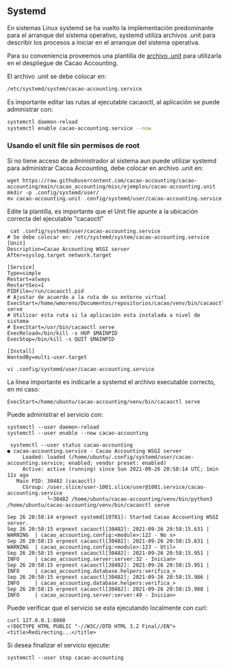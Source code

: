 
## Systemd

En sistemas Linux systemd se ha vuelto la implementación predominante para
el arranque del sistema operativo, systemd utiliza archivos .unit para describir
los procesos a iniciar en el arranque del sistema operativa.

Para su conveniencia proveemos una plantilla de [archivo .unit](https://github.com/cacao-accounting/cacao-accounting/blob/development/cacao_accounting/misc/ejemplos/cacao-accounting.unit)
para utilizarla en el despliegue de Cacao Accounting.

El archivo .unit se debe colocar en:

```bash
/etc/systemd/system/cacao-accounting.service
```

Es importante editar las rutas al ejecutable cacaoctl, al aplicación se puede
administrar con:

```bash
systemctl daemon-reload
systemctl enable cacao-accounting.service --now
```

### Usando el unit file sin permisos de root

Si no tiene acceso de administrador al sistema aun puede utilizar systemd para
administrar Cacoa Accounting, debe colocar en archivo .unit en:

```
wget https://raw.githubusercontent.com/cacao-accounting/cacao-accounting/main/cacao_accounting/misc/ejemplos/cacao-accounting.unit
mkdir -p .config/systemd/user/
mv cacao-accounting.unit .config/systemd/user/cacao-accounting.service
```

Edite la plantilla, es importante que el Unit file apunte a la ubicación correcta del ejecutable "cacaoctl"


```
 cat .config/systemd/user/cacao-accounting.service
# Se debe colocar en: /etc/systemd/system/cacao-accounting.service
[Unit]
Description=Cacao Accounting WSGI server
After=syslog.target network.target

[Service]
Type=simple
Restart=always
RestartSec=1
PIDFile=/run/cacaoctl.pid
# Ajustar de acuerdo a la ruta de su entorno virtual
ExecStart=/home/wmoreno/Documentos/repositorios/cacao/venv/bin/cacaoctl serve
# Utilizar esta ruta si la aplicación esta instalada a nivel de sistema
# ExecStart=/usr/bin/cacaoctl serve
ExecReload=/bin/kill -s HUP $MAINPID
ExecStop=/bin/kill -s QUIT $MAINPID

[Install]
WantedBy=multi-user.target

vi .config/systemd/user/cacao-accounting.service
```

La linea importante es indicarle a systemd el archivo executable correcto, en mi caso:

```
ExecStart=/home/ubuntu/cacao-accounting/venv/bin/cacaoctl serve
```


Puede administrar el servicio con:

```
systemctl --user daemon-reload
systemctl --user enable --now cacao-accounting

 systemctl --user status cacao-accounting
● cacao-accounting.service - Cacao Accounting WSGI server
     Loaded: loaded (/home/ubuntu/.config/systemd/user/cacao-accounting.service; enabled; vendor preset: enabled)
     Active: active (running) since Sun 2021-09-26 20:58:14 UTC; 1min 11s ago
   Main PID: 30482 (cacaoctl)
     CGroup: /user.slice/user-1001.slice/user@1001.service/cacao-accounting.service
             └─30482 /home/ubuntu/cacao-accounting/venv/bin/python3 /home/ubuntu/cacao-accounting/venv/bin/cacaoctl serve

Sep 26 20:58:14 erpnext systemd[19701]: Started Cacao Accounting WSGI server.
Sep 26 20:58:15 erpnext cacaoctl[30482]: 2021-09-26 20:58:15.631 | WARNING  | cacao_accounting.config:<module>:122 - No s>
Sep 26 20:58:15 erpnext cacaoctl[30482]: 2021-09-26 20:58:15.631 | WARNING  | cacao_accounting.config:<module>:123 - Util>
Sep 26 20:58:15 erpnext cacaoctl[30482]: 2021-09-26 20:58:15.951 | INFO     | cacao_accounting.server:server:32 - Inician>
Sep 26 20:58:15 erpnext cacaoctl[30482]: 2021-09-26 20:58:15.951 | INFO     | cacao_accounting.database.helpers:verifica_>
Sep 26 20:58:15 erpnext cacaoctl[30482]: 2021-09-26 20:58:15.986 | INFO     | cacao_accounting.database.helpers:verifica_>
Sep 26 20:58:15 erpnext cacaoctl[30482]: 2021-09-26 20:58:15.988 | INFO     | cacao_accounting.server:server:49 - Inician>
```

Puede verificar que el servicio se esta ejecutando localmente con curl:

```
curl 127.0.0.1:8080
<!DOCTYPE HTML PUBLIC "-//W3C//DTD HTML 3.2 Final//EN">
<title>Redirecting...</title>
```

Si desea finalizar el servicio ejecute:

```
systemctl --user stop cacao-accounting
```